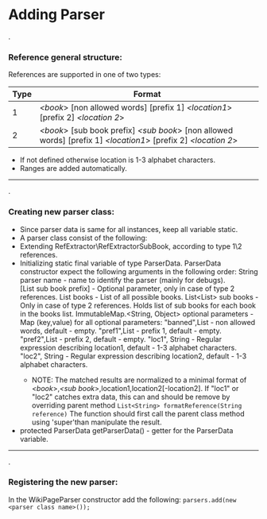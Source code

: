 # Adding Parser
.
###  Reference general structure: 
References are supported in one of two types:

Type  | Format
------------- | -------------
1 | *<book*> [non allowed words] [prefix 1] *<location1*> [prefix 2] *<location 2*>
2 | *<book*> [sub book prefix] *<sub book*> [non allowed words] [prefix 1] *<location1*> [prefix 2] *<location 2*>  

- If not defined otherwise location is 1-3 alphabet characters. 
- Ranges are added automatically. 

-----
.
###  Creating new parser class:
- Since parser data is same for all instances, keep all variable static. 
- A parser class consist of the following:
 - Extending RefExtractor\RefExtractorSubBook, according to type 1\2 references.
 - Initializing static final variable of type ParserData.
   ParserData constructor expect the following arguments in the following order:
		String parser name - name to identify the parser (mainly for debugs).  
		[List<String> sub book prefix] - Optional parameter, only in case of type 2 references.
		List<String> books - List of all possible books.
		List<List<String>> sub books - Only in case of type 2 references. 
															Holds list of sub books for each book in the books list. 
		ImmutableMap.<String, Object> optional parameters - Map (key,value) for all optional parameters:
							"banned",List<String> - non allowed words, default - empty.
							"pref1",List<String> - prefix 1, default - empty.
							"pref2",List<String> - prefix 2, default - empty.
							"loc1", String - Regular expression describing location1, default - 1-3 alphabet characters.
							"loc2", String - Regular expression describing location2, default - 1-3 alphabet characters.
	* NOTE: The matched results are normalized to a minimal format of *<book*>,*<sub book*>,location1,location2[-location2].
If "loc1" or "loc2" catches extra data, this can and should be remove by overriding parent method
`List<String> formatReference(String reference)`
The function should first call the parent class method using 'super'than manipulate the result.
 - protected ParserData getParserData() - getter for the ParserData variable.
----
.
### Registering the new parser:
In the WikiPageParser constructor add the following:
`parsers.add(new <parser class name>());`
